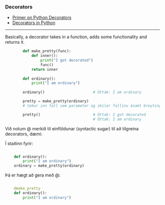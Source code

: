 ### Decorators
- [Primer on Python Decorators](https://realpython.com/primer-on-python-decorators/)
- [Decorators in Python](https://www.programiz.com/python-programming/decorator)

---

Basically, a decorator takes in a function, adds some functionality and returns it.  

```python   
        def make_pretty(func):
            def inner():
                print("I got decorated")
                func()
            return inner
        
        def ordinary():
            print("I am ordinary")
      
        ordinary()                      # Úttak: I am ordinary

        pretty = make_pretty(ordinary)  
        # tekur inn fall sem parameter og skilar fallinu ásamt breytingum

        pretty()                        # Úttak: I got decorated
                                        # Úttak: I am ordinary
```
 
Við notum @ merkið til einföldunar (syntactic sugar) til að tilgreina decorators, dæmi:
        
Í staðinn fyrir:
```python      

    def ordinary():
        print("I am ordinary")
    ordinary = make_pretty(ordinary)

```
Þá er hægt að gera með @:

```python      

    @make_pretty
    def ordinary():
        print("I am ordinary")

```
